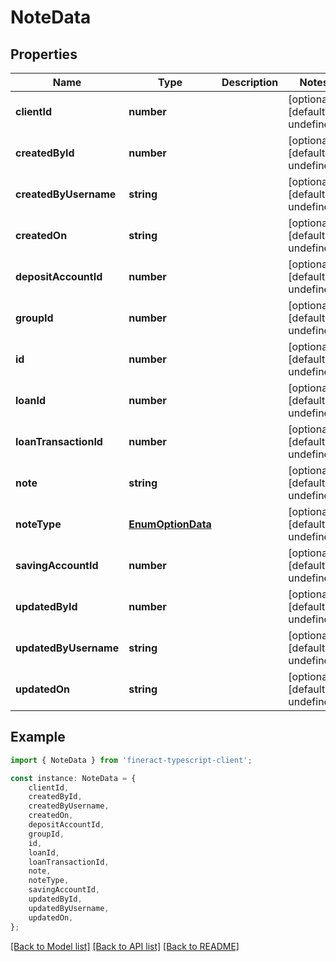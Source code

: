 # NoteData


## Properties

Name | Type | Description | Notes
------------ | ------------- | ------------- | -------------
**clientId** | **number** |  | [optional] [default to undefined]
**createdById** | **number** |  | [optional] [default to undefined]
**createdByUsername** | **string** |  | [optional] [default to undefined]
**createdOn** | **string** |  | [optional] [default to undefined]
**depositAccountId** | **number** |  | [optional] [default to undefined]
**groupId** | **number** |  | [optional] [default to undefined]
**id** | **number** |  | [optional] [default to undefined]
**loanId** | **number** |  | [optional] [default to undefined]
**loanTransactionId** | **number** |  | [optional] [default to undefined]
**note** | **string** |  | [optional] [default to undefined]
**noteType** | [**EnumOptionData**](EnumOptionData.md) |  | [optional] [default to undefined]
**savingAccountId** | **number** |  | [optional] [default to undefined]
**updatedById** | **number** |  | [optional] [default to undefined]
**updatedByUsername** | **string** |  | [optional] [default to undefined]
**updatedOn** | **string** |  | [optional] [default to undefined]

## Example

```typescript
import { NoteData } from 'fineract-typescript-client';

const instance: NoteData = {
    clientId,
    createdById,
    createdByUsername,
    createdOn,
    depositAccountId,
    groupId,
    id,
    loanId,
    loanTransactionId,
    note,
    noteType,
    savingAccountId,
    updatedById,
    updatedByUsername,
    updatedOn,
};
```

[[Back to Model list]](../README.md#documentation-for-models) [[Back to API list]](../README.md#documentation-for-api-endpoints) [[Back to README]](../README.md)
